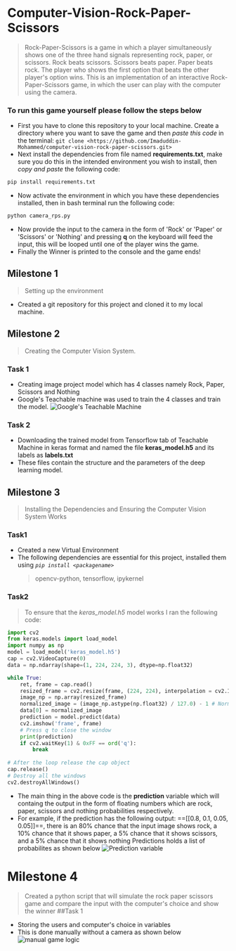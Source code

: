 # Computer-Vision-Rock-Paper-Scissors
  > Rock-Paper-Scissors is a game in which a player simultaneously shows one of the three hand signals representing rock, paper, or scissors. Rock beats scissors. Scissors beats paper. Paper beats rock. The player who shows the first option that beats the other player's option wins. This is an implementation of an interactive Rock-Paper-Scissors game, in which the user can play with the computer using the camera.


### To run this game yourself please follow the steps below
- First you have to clone this repository to your local machine. Create a directory where you want to save the game and then *paste this code* in the terminal:
``` git clone <https://github.com/Imaduddin-Mohammed/computer-vision-rock-paper-scissors.git> ```
- Next install the dependencies from file named **requirements.txt**, make sure you do this in the intended environment you wish to install, then *copy and paste* the following code:
```python
pip install requirements.txt
```
- Now activate the environment in which you have these dependencies installed, then in bash terminal run the following code:
```python
python camera_rps.py
```
- Now provide the input to the camera in the form of 'Rock' or 'Paper' or 'Scissors' or 'Nothing' and pressing **q** on the keyboard will feed the input, this will be looped until one of the player wins the game.
- Finally the Winner is printed to the console and the game ends!

## Milestone 1 
> Setting up the environment
  - Created a git repository for this project and cloned it to my local machine.

## Milestone 2
> Creating the Computer Vision System.

### Task 1
- Creating image project model which has 4 classes namely Rock, Paper, Scissors and Nothing
- Google's Teachable machine was used to train the 4 classes and train the model.
![Google's Teachable Machine](computer-vision-rock-paper-scissors\teachable_machine_model_training.png)
### Task 2 
- Downloading the trained model from Tensorflow tab of Teachable Machine in keras format and named the file **keras_model.h5** and its labels as **labels.txt**
- These files contain the structure and the parameters of the deep learning model.

## Milestone 3
> Installing the Dependencies and Ensuring the Computer Vision System Works
### Task1
- Created a new Virtual Environment
- The following dependencies are essential for this project, installed them using *``` pip install <packagename> ```*
   > opencv-python, tensorflow, ipykernel
### Task2
> To ensure that the *keras_model.h5* model works I ran the following code:
```python
import cv2
from keras.models import load_model
import numpy as np
model = load_model('keras_model.h5')
cap = cv2.VideoCapture(0)
data = np.ndarray(shape=(1, 224, 224, 3), dtype=np.float32)

while True: 
    ret, frame = cap.read()
    resized_frame = cv2.resize(frame, (224, 224), interpolation = cv2.INTER_AREA)
    image_np = np.array(resized_frame)
    normalized_image = (image_np.astype(np.float32) / 127.0) - 1 # Normalize the image
    data[0] = normalized_image
    prediction = model.predict(data)
    cv2.imshow('frame', frame)
    # Press q to close the window
    print(prediction)
    if cv2.waitKey(1) & 0xFF == ord('q'):
        break
            
# After the loop release the cap object
cap.release()
# Destroy all the windows
cv2.destroyAllWindows()
```
- The main thing in the above code is the **prediction** variable which will containg the output in the form of floating numbers which are rock, paper, scissors and nothing probabilities respectively.
- For example, if the prediction has the following output: ==[[0.8, 0.1, 0.05, 0.05]]==, there is an 80% chance that the input image shows rock, a 10% chance that it shows paper, a 5% chance that it shows scissors, and a 5% chance that it shows nothing
Predictions holds a list of probabilites as shown below
![Prediction variable]()

# Milestone 4
> Created a python script that will simulate the rock paper scissors game and compare the input with the computer's choice and show the winner
##Task 1
- Storing the users and computer's choice in variables 
- This is done manually without a camera as shown below 
![manual game logic](computer-vision-rock-paper-scissors\manual_rps.png)






